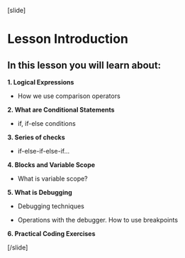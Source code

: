 [slide]


# Lesson Introduction

## In this lesson you will learn about:

**1. Logical Expressions**

- How we use comparison operators

**2. What are Conditional Statements**

- if, if-else conditions

**3. Series of checks**

- if-else-if-else-if...

**4. Blocks and Variable Scope**

- What is variable scope?

**5. What is Debugging**

- Debugging techniques

- Operations with the debugger. How to use breakpoints


**6. Practical Coding Exercises**




[/slide]